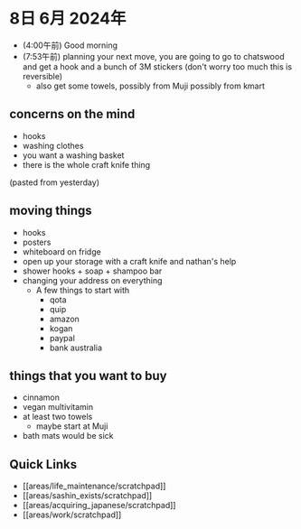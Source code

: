 # 8日 6月 2024年
- (4:00午前) Good morning
- (7:53午前) planning your next move, you are going to go to chatswood and get a hook and a bunch of 3M stickers (don't worry too much this is reversible)
  - also get some towels, possibly from Muji possibly from kmart

## concerns on the mind
- hooks
- washing clothes
- you want a washing basket
- there is the whole craft knife thing
 

(pasted from yesterday)

## moving things
- hooks
- posters
- whiteboard on fridge
- open up your storage with a craft knife and nathan's help
- shower hooks + soap + shampoo bar
- changing your address on everything
  - A few things to start with
      - qota
      - quip
      - amazon
      - kogan
      - paypal
      - bank australia

## things that you want to buy
- cinnamon
- vegan multivitamin
- at least two towels
  - maybe start at Muji
- bath mats would be sick
 


## Quick Links
- [[areas/life_maintenance/scratchpad]]
- [[areas/sashin_exists/scratchpad]]
- [[areas/acquiring_japanese/scratchpad]]
- [[areas/work/scratchpad]]
